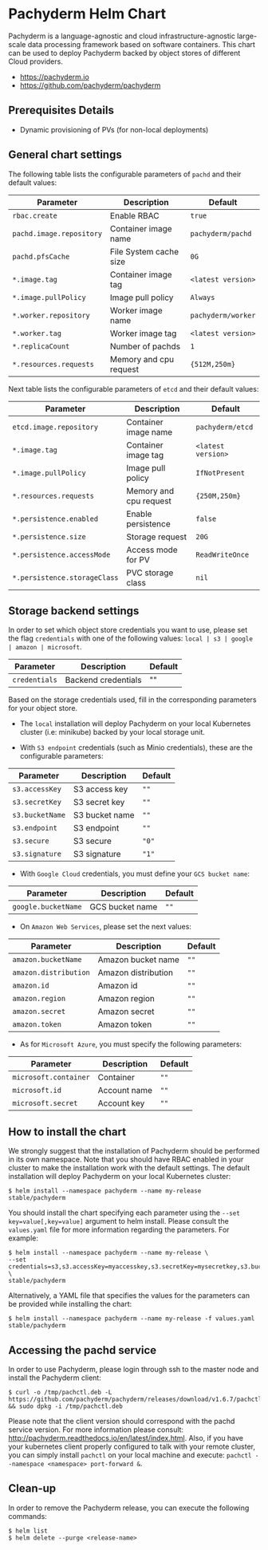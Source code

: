 Pachyderm Helm Chart
====================

Pachyderm is a language-agnostic and cloud infrastructure-agnostic large-scale data processing framework based on software containers. This chart can be used to deploy Pachyderm backed by object stores of different Cloud providers.

* https://pachyderm.io
* https://github.com/pachyderm/pachyderm


Prerequisites Details
---------------------

-	Dynamic provisioning of PVs (for non-local deployments)

General chart settings
----------------------

The following table lists the configurable parameters of `pachd` and their default values:

| Parameter                | Description           | Default           |
|--------------------------|-----------------------|-------------------|
| `rbac.create`            | Enable RBAC           | `true`            |
| `pachd.image.repository` | Container image name  | `pachyderm/pachd` |
| `pachd.pfsCache`         | File System cache size| `0G`              |
| `*.image.tag`            | Container image tag   | `<latest version>`|
| `*.image.pullPolicy`     | Image pull policy     | `Always`          |
| `*.worker.repository`    | Worker image name     | `pachyderm/worker`|
| `*.worker.tag`           | Worker image tag      | `<latest version>`|
| `*.replicaCount`         | Number of pachds      | `1`               |
| `*.resources.requests`   | Memory and cpu request| `{512M,250m}`     |


Next table lists the configurable parameters of `etcd` and their default values:

| Parameter                   | Description           | Default           |
|-----------------------------|-----------------------|-------------------|
| `etcd.image.repository`     | Container image name  | `pachyderm/etcd`  |
| `*.image.tag`               | Container image tag   | `<latest version>`|
| `*.image.pullPolicy`        | Image pull policy     | `IfNotPresent`    |
| `*.resources.requests`      | Memory and cpu request| `{250M,250m}`     |
| `*.persistence.enabled`     | Enable persistence    | `false`           |
| `*.persistence.size`        | Storage request       | `20G`             |
| `*.persistence.accessMode`  | Access mode for PV    | `ReadWriteOnce`   |
| `*.persistence.storageClass`| PVC storage class     | `nil`             |


Storage backend settings
------------------------

In order to set which object store credentials you want to use, please set the flag `credentials` with one of the following values: `local | s3 | google | amazon | microsoft`.

| Parameter                | Description           | Default           |
|--------------------------|-----------------------|-------------------|
| `credentials`            | Backend credentials   | ""                |


Based on the storage credentials used, fill in the corresponding parameters for your object store.

-	The `local` installation will deploy Pachyderm on your local Kubernetes cluster (i.e: minikube) backed by your local storage unit. 

-	With `S3 endpoint` credentials (such as Minio credentials), these are the configurable parameters:

| Parameter                | Description           | Default           |
|--------------------------|-----------------------|-------------------|
| `s3.accessKey`           | S3 access key         | `""`              |
| `s3.secretKey`           | S3 secret key         | `""`              |
| `s3.bucketName`          | S3 bucket name        | `""`              |
| `s3.endpoint`            | S3 endpoint           | `""`              |
| `s3.secure`              | S3 secure             | `"0"`             |
| `s3.signature`           | S3 signature          | `"1"`             |


-	With `Google Cloud` credentials, you must define your `GCS bucket name`:

| Parameter                | Description           | Default           |
|--------------------------|-----------------------|-------------------|
| `google.bucketName`      | GCS bucket name       | `""`              |


-	On `Amazon Web Services`, please set the next values:

| Parameter                | Description           | Default           |
|--------------------------|-----------------------|-------------------|
| `amazon.bucketName`      | Amazon bucket name    | `""`              |
| `amazon.distribution`    | Amazon distribution   | `""`              |
| `amazon.id`              | Amazon id             | `""`              |
| `amazon.region`          | Amazon region         | `""`              |
| `amazon.secret`          | Amazon secret         | `""`              |
| `amazon.token`           | Amazon token          | `""`              |


-	As for `Microsoft Azure`, you must specify the following parameters:

| Parameter                | Description           | Default           |
|--------------------------|-----------------------|-------------------|
| `microsoft.container`    | Container             | `""`              |
| `microsoft.id`           | Account name          | `""`              |
| `microsoft.secret`       | Account key           | `""`              |


How to install the chart
------------------------

We strongly suggest that the installation of Pachyderm should be performed in its own namespace. Note that you should have RBAC enabled in your cluster to make the installation work with the default settings. The default installation will deploy Pachyderm on your local Kubernetes cluster:

```console
$ helm install --namespace pachyderm --name my-release stable/pachyderm
```

You should install the chart specifying each parameter using the `--set key=value[,key=value]` argument to helm install. Please consult the `values.yaml` file for more information regarding the parameters. For example:


```console
$ helm install --namespace pachyderm --name my-release \
--set credentials=s3,s3.accessKey=myaccesskey,s3.secretKey=mysecretkey,s3.bucketName=default_bucket,s3.endpoint=domain.subdomain:8080,etcd.persistence.enabled=true,etcd.persistence.accessMode=ReadWriteMany \
stable/pachyderm
```

Alternatively, a YAML file that specifies the values for the parameters can be provided while installing the chart:

```console
$ helm install --namespace pachyderm --name my-release -f values.yaml stable/pachyderm
```

Accessing the pachd service
---------------------------

In order to use Pachyderm, please login through ssh to the master node and install the Pachyderm client:

```console
$ curl -o /tmp/pachctl.deb -L https://github.com/pachyderm/pachyderm/releases/download/v1.6.7/pachctl_1.6.7_amd64.deb && sudo dpkg -i /tmp/pachctl.deb
```

Please note that the client version should correspond with the pachd service version. For more information please consult: http://pachyderm.readthedocs.io/en/latest/index.html. Also, if you have your kubernetes client properly configured to talk with your remote cluster, you can simply install `pachctl` on your local machine and execute: `pachctl --namespace <namespace> port-forward &`.

Clean-up
-------

In order to remove the Pachyderm release, you can execute the following commands:

```console
$ helm list
$ helm delete --purge <release-name>
```
